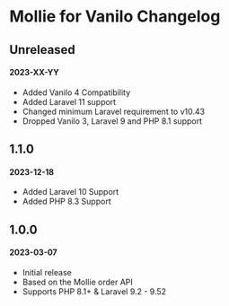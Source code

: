 # Mollie for Vanilo Changelog

## Unreleased
#### 2023-XX-YY

- Added Vanilo 4 Compatibility
- Added Laravel 11 support
- Changed minimum Laravel requirement to v10.43
- Dropped Vanilo 3, Laravel 9 and PHP 8.1 support

## 1.1.0
#### 2023-12-18

- Added Laravel 10 Support
- Added PHP 8.3 Support

## 1.0.0
#### 2023-03-07

- Initial release
- Based on the Mollie order API
- Supports PHP 8.1+ & Laravel 9.2 - 9.52
